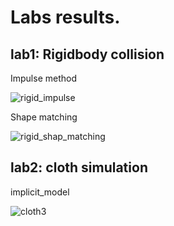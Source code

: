 # Labs results.
## lab1: Rigidbody collision
Impulse method

![rigid_impulse](https://github.com/lyk-ohlyk/games103_labs/assets/18349598/624eee4d-67e8-4d26-be22-48050bfec4e9)

Shape matching

![rigid_shap_matching](https://github.com/lyk-ohlyk/games103_labs/assets/18349598/48ff0f17-a99c-4b07-8605-f90502b2caa2)

## lab2: cloth simulation
implicit_model

![cloth3](https://github.com/lyk-ohlyk/games103_labs/assets/18349598/9d1e7d2c-63c3-48b1-9a08-1e37ee371fce)
